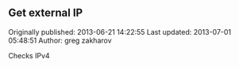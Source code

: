 ## Get external IP 
Originally published: 2013-06-21 14:22:55 
Last updated: 2013-07-01 05:48:51 
Author: greg zakharov 
 
Checks IPv4